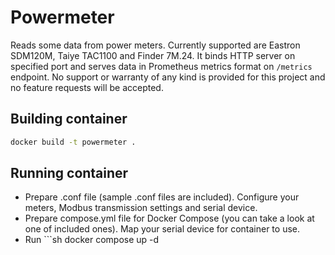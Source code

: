 # Powermeter

Reads some data from power meters. Currently supported are Eastron SDM120M, Taiye TAC1100 and Finder 7M.24.
It binds HTTP server on specified port and serves data in Prometheus metrics format on `/metrics` endpoint.
No support or warranty of any kind is provided for this project and no feature requests will be accepted.

## Building container

```sh
docker build -t powermeter .
```

## Running container

- Prepare .conf file (sample .conf files are included). Configure your meters, Modbus transmission settings and serial device.
- Prepare compose.yml file for Docker Compose (you can take a look at one of included ones). Map your serial device for container to use.
- Run ```sh
docker compose up -d
```
